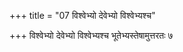 +++
title = "07 विश्वेभ्यो देवेभ्यो विश्वेभ्यश्च"

+++
विश्वेभ्यो देवेभ्यो विश्वेभ्यश्च भूतेभ्यस्तेषामुत्तरतः ७
